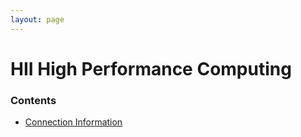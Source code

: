 ```yaml
---
layout: page
---
```


# HII High Performance Computing

### Contents

- [Connection Information](pages/connection.html)

